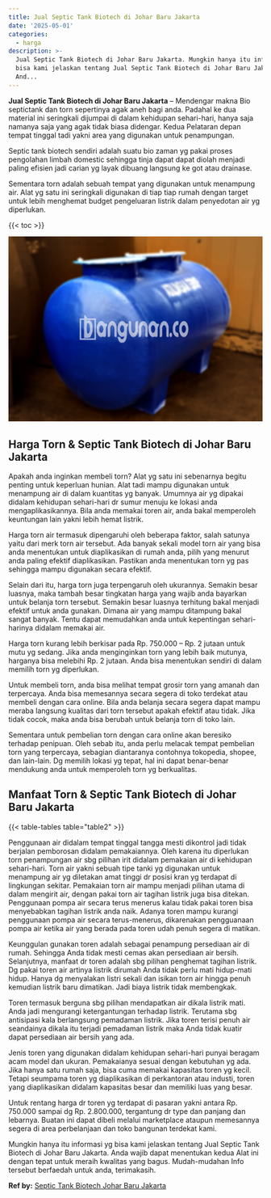 ```yaml
---
title: Jual Septic Tank Biotech di Johar Baru Jakarta
date: '2025-05-01'
categories:
  - harga
description: >-
  Jual Septic Tank Biotech di Johar Baru Jakarta. Mungkin hanya itu informasi yg
  bisa kami jelaskan tentang Jual Septic Tank Biotech di Johar Baru Jakarta.
  And...
---
```


**Jual Septic Tank Biotech di Johar Baru Jakarta** – Mendengar makna Bio septictank dan torn sepertinya agak aneh bagi anda. Padahal ke dua material ini seringkali dijumpai di dalam kehidupan sehari-hari, hanya saja namanya saja yang agak tidak biasa didengar. Kedua Pelataran depan tempat tinggal tadi yakni area yang digunakan untuk penampungan.

Septic tank biotech sendiri adalah suatu bio zaman yg pakai proses pengolahan limbah domestic sehingga tinja dapat dapat diolah menjadi paling efisien jadi carian yg layak dibuang langsung ke got atau drainase.

Sementara torn adalah sebuah tempat yang digunakan untuk menampung air. Alat yg satu ini seringkali digunakan di tiap tiap rumah dengan target untuk lebih menghemat budget pengeluaran listrik dalam penyedotan air yg diperlukan.

{{< toc >}}

![Jual Septic Tank Biotech di Johar Baru Jakarta](/images/jual-bio-septictank-02.png)

## Harga Torn & Septic Tank Biotech di Johar Baru Jakarta

Apakah anda inginkan membeli torn? Alat yg satu ini sebenarnya begitu penting untuk keperluan hunian. Alat tadi mampu digunakan untuk menampung air di dalam kuantitas yg banyak. Umumnya air yg dipakai didalam kehidupan sehari-hari dr sumur menuju ke lokasi anda mengaplikasikannya. Bila anda memakai toren air, anda bakal memperoleh keuntungan lain yakni lebih hemat listrik.

Harga torn air termasuk dipengaruhi oleh beberapa faktor, salah satunya yaitu dari merk torn air tersebut. Ada banyak sekali model torn air yang bisa anda menentukan untuk diaplikasikan di rumah anda, pilih yang menurut anda paling efektif diaplikasikan. Pastikan anda menentukan torn yg pas sehingga mampu digunakan secara efektif.

Selain dari itu, harga torn juga terpengaruh oleh ukurannya. Semakin besar luasnya, maka tambah besar tingkatan harga yang wajib anda bayarkan untuk belanja torn tersebut. Semakin besar luasnya terhitung bakal menjadi efektif untuk anda gunakan. Dimana air yang mampu ditampung bakal sangat banyak. Tentu dapat memudahkan anda untuk kepentingan sehari-harinya didalam memakai air.

Harga torn kurang lebih berkisar pada Rp. 750.000 – Rp. 2 jutaan untuk mutu yg sedang. Jika anda menginginkan torn yang lebih baik mutunya, harganya bisa melebihi Rp. 2 jutaan. Anda bisa menentukan sendiri di dalam memilih torn yg diperlukan.

Untuk membeli torn, anda bisa melihat tempat grosir torn yang amanah dan terpercaya. Anda bisa memesannya secara segera di toko terdekat atau membeli dengan cara online. Bila anda belanja secara segera dapat mampu meraba langsung kualitas dari torn tersebut apakah efektif atau tidak. Jika tidak cocok, maka anda bisa berubah untuk belanja torn di toko lain.

Sementara untuk pembelian torn dengan cara online akan beresiko terhadap penipuan. Oleh sebab itu, anda perlu melacak tempat pembelian torn yang terpercaya, sebagian diantaranya contohnya tokopedia, shopee, dan lain-lain. Dg memilih lokasi yg tepat, hal ini dapat benar-benar mendukung anda untuk memperoleh torn yg berkualitas.

## Manfaat Torn & Septic Tank Biotech di Johar Baru Jakarta

{{< table-tables table="table2" >}}

Penggunaan air didalam tempat tinggal tangga mesti dikontrol jadi tidak berjalan pemborosan didalam pemakaiannya. Oleh karena itu diperlukan torn penampungan air sbg pilihan irit didalam pemakaian air di kehidupan sehari-hari. Torn air yakni sebuah tipe tanki yg digunakan untuk menampung air yg diletakan amat tinggi dr posisi kran yg terdapat di lingkungan sekitar. Pemakaian torn air mampu menjadi pilihan utama di dalam mengirit air, dengan pakai torn air tagihan listrik juga bisa ditekan. Penggunaan pompa air secara terus menerus kalau tidak pakai toren bisa menyebabkan tagihan listrik anda naik. Adanya toren mampu kurangi penggunaan pompa air secara terus-menerus, dikarenakan pengguanaan pompa air ketika air yang berada pada toren udah penuh segera di matikan.

Keunggulan gunakan toren adalah sebagai penampung persediaan air di rumah. Sehingga Anda tidak mesti cemas akan persediaan air bersih. Selanjutnya, manfaat dr toren adalah sbg pilihan penghemat tagihan listrik. Dg pakai toren air artinya listrik dirumah Anda tidak perlu mati hidup-mati hidup. Hanya dg menyalakan listri sekali dan isikan torn air hingga penuh kemudian listrik baru dimatikan. Jadi biaya listrik tidak membengkak.

Toren termasuk berguna sbg pilihan mendapatkan air dikala listrik mati. Anda jadi mengurangi ketergantungan terhadap listrik. Terutama sbg antisipasi kala berlangsung pemadaman listrik. Jika toren terisi penuh air seandainya dikala itu terjadi pemadaman listrik maka Anda tidak kuatir dapat persediaan air bersih yang ada.

Jenis toren yang digunakan didalam kehidupan sehari-hari punyai beragam acam model dan ukuran. Pemakaianya sesuai dengan kebutuhan yg ada. Jika hanya satu rumah saja, bisa cuma memakai kapasitas toren yg kecil. Tetapi seumpama toren yg diaplikasikan di perkantoran atau industi, toren yang diaplikasikan didalam kapasitas besar dan memiliki luas yang besar.

Untuk rentang harga dr toren yg terdapat di pasaran yakni antara Rp. 750.000 sampai dg Rp. 2.800.000, tergantung dr type dan panjang dan lebarnya. Buatan ini dapat dibeli melalui marketplace ataupun memesannya segera di area perbelanjaan dan toko bangunan terdekat kami.

Mungkin hanya itu informasi yg bisa kami jelaskan tentang Jual Septic Tank Biotech di Johar Baru Jakarta. Anda wajib dapat menentukan kedua Alat ini dengan tepat untuk meraih kwalitas yang bagus. Mudah-mudahan Info tersebut berfaedah untuk anda, terimakasih.

**Ref by:** [Septic Tank Biotech Johar Baru Jakarta](https://id.wikipedia.org/wiki/Septic)
